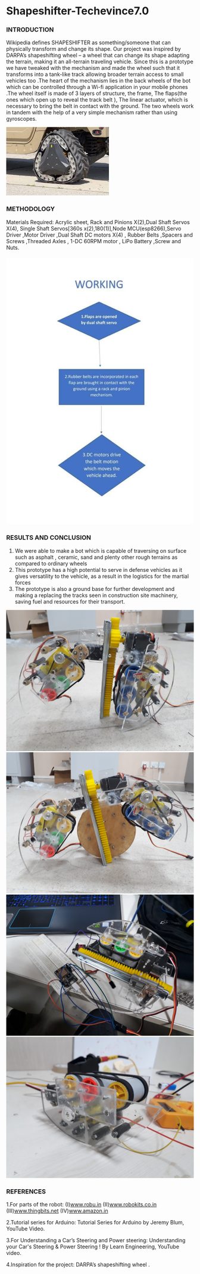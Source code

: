 # Shapeshifter-Techevince7.0

### INTRODUCTION

Wikipedia defines SHAPESHIFTER as something/someone that can physically transform and change its shape. Our project was inspired by DARPA’s shapeshifting wheel – a wheel that can change its shape adapting the terrain, making it an all-terrain traveling vehicle. Since this is a prototype we have tweaked with the mechanism and made the wheel such that it transforms into a tank-like track allowing broader terrain access to small vehicles too .The heart of the mechanism lies in the back wheels of the bot which can be controlled through a Wi-fi application in your mobile phones .The wheel itself is made of 3 layers of structure, the frame, The flaps(the ones which open up to reveal the track belt ), The linear actuator, which is necessary to bring the belt in contact with the ground. The two wheels work in tandem with the help of a very simple mechanism rather than using gyroscopes.
              
   <img src="Images/5.jpeg" >


### METHODOLOGY

Materials Required: Acrylic sheet, Rack and Pinions X(2),Dual Shaft Servos X(4), Single Shaft Servos[360s x(2),180(1)],Node MCU(esp8266),Servo Driver ,Motor Driver ,Dual Shaft DC motors X(4) , Rubber Belts ,Spacers and Screws ,Threaded Axles , 1-DC 60RPM motor , LiPo Battery ,Screw and Nuts.
      
   <img src="Images/flow_chart.jpg" >

### RESULTS AND CONCLUSION

1. We were able to make a bot which is capable of traversing on surface such as asphalt , ceramic, sand and plenty other rough terrains as compared to ordinary wheels
2. This prototype has a high potential to serve in defense vehicles as it gives versatility to the vehicle, as a result in the logistics for the martial forces
3. The prototype is also a ground base for further development and making a replacing the tracks seen in construction site machinery, saving fuel and resources for their transport.

<img src="Images/1.jpg" >     <img src="Images/2.jpg" >    <img src="Images/3.jpg" >      <img src="Images/4.jpg" >


### REFERENCES

1.For parts of the robot: (I)www.robu.in
                          (II)www.robokits.co.in
                          (III)www.thingbits.net
                          (IV)www.amazon.in

2.Tutorial series for Arduino: Tutorial Series for Arduino by Jeremy Blum, YouTube Video.

3.For Understanding a Car’s Steering and Power steering: Understanding your Car's Steering & Power Steering ! By Learn Engineering, YouTube video.

4.Inspiration for the project: DARPA’s shapeshifting wheel .


